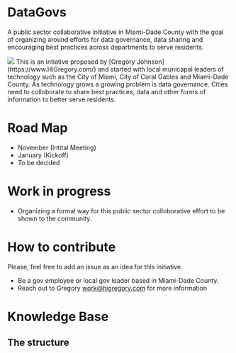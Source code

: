 # DataGovs 
A public sector collaborative initiative in Miami-Dade County with the goal of organizing around efforts for data governance, data sharing and encouraging best practices across departments to serve residents.
 
<img src="https://imgur.com/xZ7xCvS">
This is an intiative proposed by [Gregory Johnson](https://www.HiGregory.com/) and started with local municapal leaders of technology 
such as the City of Miami, City of Coral Gables and Miami-Dade County. As technology grows a growing problem is data governance. Cities need to colloborate to share best practices, data and other forms of information to better serve residents. 

# Road Map
- November (Intital Meeting)
- January (Kickoff)
- To be decided

# Work in progress
- Organizing a formal way for this public sector colloborative effort to be shown to the community.

# How to contribute
Please, feel free to add an issue as an idea for this initiative.

- Be a gov employee or local gov leader based in Miami-Dade County.
- Reach out to Gregory work@higregory.com for more information

# Knowledge Base
## The structure

